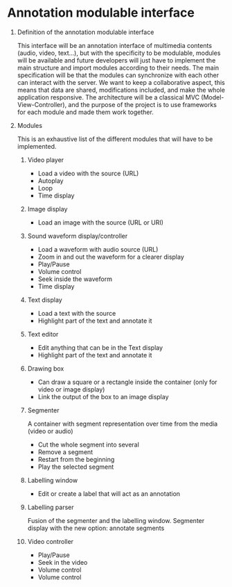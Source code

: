 # Annotation modulable interface

1. Definition of the annotation modulable interface

	This interface will be an annotation interface of multimedia contents (audio, video, text…), but with the specificity to be modulable, modules will be available and future developers will just have to implement the main structure and import modules according to their needs.
	The main specification will be that the modules can synchronize with each other can interact with the server. We want to keep a collaborative aspect, this means that data are shared, modifications included, and make the whole application responsive.
	The architecture will be a classical MVC (Model-View-Controller), and the purpose of the project is to use frameworks for each module and made them work together.


2. Modules

	This is an exhaustive list of the different modules that will have to be implemented.

	1. Video player
	
		- Load a video with the source (URL)
		- Autoplay
		- Loop
		- Time display

	2. Image display
	
		- Load an image with the source (URL or URI)

	3. Sound waveform display/controller
	
		- Load a waveform with audio source (URL)
		- Zoom in and out the waveform for a clearer display
		- Play/Pause
		- Volume control
		- Seek inside the waveform
		- Time display

	4. Text display
	
		- Load a text with the source
		- Highlight part of the text and annotate it

	5. Text editor

		- Edit anything that can be in the Text display
		- Highlight part of the text and annotate it
	
	6. Drawing box
	
		- Can draw a square or a rectangle inside the container (only for video or image display)
		- Link the output of the box to an image display

	7. Segmenter
	
		A container with segment representation over time from the media (video or audio)
	
		- Cut the whole segment into several
		- Remove a segment
		- Restart from the beginning
		- Play the selected segment

	8. Labelling window
	
		- Edit or create a label that will act as an annotation

	9. Labelling parser
	
		Fusion of the segmenter and the labelling window.
		Segmenter display with the new option: annotate segments

	10. Video controller
	
		- Play/Pause
		- Seek in the video
		- Volume control
		- Volume control